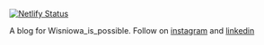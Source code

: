 [![Netlify Status](https://api.netlify.com/api/v1/badges/5c58e787-cbc1-431b-815f-f4f7027f45a1/deploy-status)](https://app.netlify.com/sites/cheery-fox-f04fb2/deploys)

A blog for Wisniowa_is_possible. Follow on [instagram](https://www.instagram.com/wisniowa_is_possible/) and [linkedin](https://www.linkedin.com/in/praktyki-zawodowe-134a16275/)
